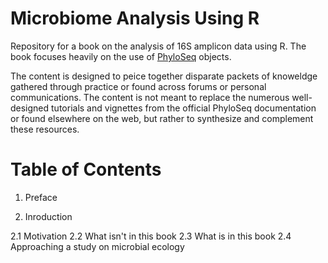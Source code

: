 # Microbiome Analysis Using R

Repository for a book on the analysis of 16S amplicon data using R. The book focuses heavily on the use of [PhyloSeq](https://joey711.github.io/phyloseq/) objects.

The content is designed to peice together disparate packets of knoweldge gathered through practice or found across forums or personal communications. The content is not meant to replace the numerous well-designed tutorials and vignettes from the official PhyloSeq documentation or found elsewhere on the web, but rather to synthesize and complement these resources.

# Table of Contents

1. Preface

2. Inroduction
  
  2.1 Motivation
  2.2 What isn't in this book
  2.3 What is in this book
  2.4 Approaching a study on microbial ecology
  


